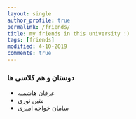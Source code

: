 ```yaml
---
layout: single
author_profile: true
permalink: /friends/
title: my friends in this university :)
tags: [friends]
modified: 4-10-2019
comments: true
---
```


### دوستان و هم کلاسی ها
* عرفان هاشمیه
* متین نوری
* سامان خواجه امیری



